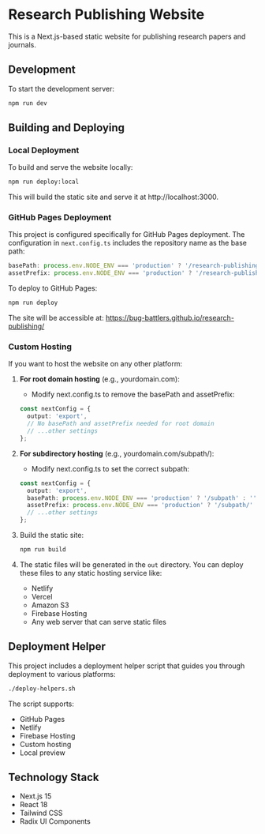 # Research Publishing Website

This is a Next.js-based static website for publishing research papers and journals.

## Development

To start the development server:

```bash
npm run dev
```

## Building and Deploying

### Local Deployment

To build and serve the website locally:

```bash
npm run deploy:local
```

This will build the static site and serve it at http://localhost:3000.

### GitHub Pages Deployment

This project is configured specifically for GitHub Pages deployment. The configuration in `next.config.ts` includes the repository name as the base path:

```typescript
basePath: process.env.NODE_ENV === 'production' ? '/research-publishing' : '',
assetPrefix: process.env.NODE_ENV === 'production' ? '/research-publishing/' : '',
```

To deploy to GitHub Pages:

```bash
npm run deploy
```

The site will be accessible at: https://bug-battlers.github.io/research-publishing/

### Custom Hosting

If you want to host the website on any other platform:

1. **For root domain hosting** (e.g., yourdomain.com):
   - Modify next.config.ts to remove the basePath and assetPrefix:
   ```typescript
   const nextConfig = {
     output: 'export',
     // No basePath and assetPrefix needed for root domain
     // ...other settings
   };
   ```

2. **For subdirectory hosting** (e.g., yourdomain.com/subpath/):
   - Modify next.config.ts to set the correct subpath:
   ```typescript
   const nextConfig = {
     output: 'export',
     basePath: process.env.NODE_ENV === 'production' ? '/subpath' : '',
     assetPrefix: process.env.NODE_ENV === 'production' ? '/subpath/' : '',
     // ...other settings
   };
   ```

3. Build the static site:
   ```bash
   npm run build
   ```

4. The static files will be generated in the `out` directory. You can deploy these files to any static hosting service like:
   - Netlify
   - Vercel
   - Amazon S3
   - Firebase Hosting
   - Any web server that can serve static files

## Deployment Helper

This project includes a deployment helper script that guides you through deployment to various platforms:

```bash
./deploy-helpers.sh
```

The script supports:
- GitHub Pages
- Netlify
- Firebase Hosting
- Custom hosting
- Local preview

## Technology Stack

- Next.js 15
- React 18
- Tailwind CSS
- Radix UI Components
